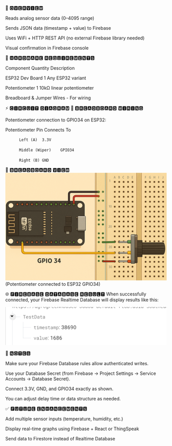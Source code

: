🧠 🅾🆅🅴🆁🆅🅸🅴🆆

Reads analog sensor data (0–4095 range)

Sends JSON data (timestamp + value) to Firebase

Uses WiFi + HTTP REST API (no external Firebase library needed)

Visual confirmation in Firebase console

🧰 🅷🅰🆁🅳🆆🅰🆁🅴 🆁🅴🆀🆄🅸🆁🅴🅼🅴🅽🆃🆂

Component	Quantity	Description

ESP32 Dev Board	1	Any ESP32 variant

Potentiometer	1	10kΩ linear potentiometer

Breadboard & Jumper Wires	-	For wiring

⚡ 🅲🅸🆁🅲🆄🅸🆃 🅳🅸🅰🅶🆁🅰🅼
🧩 🅱🆁🅴🅰🅳🅱🅾🅰🆁🅳 🆆🅸🆁🅸🅽🅶

Potentiometer connection to GPIO34 on ESP32:

Potentiometer Pin	Connects To

          Left (A)	3.3V
          
          Middle (Wiper)	GPIO34
          
          Right (B)	GND

📸 🅱🆁🅴🅰🅳🅱🅾🅰🆁🅳 🆅🅸🅴🆆
![Dashboard Preview](Analog_Input_to_ESP32.png)
(Potentiometer connected to ESP32 GPIO34)


🌐 🅵🅸🆁🅴🅱🅰🆂🅴 🅳🅰🆃🅰🅱🅰🆂🅴 🆁🅴🆂🆄🅻🆃
When successfully connected, your Firebase Realtime Database will display results like this:

![Dashboard Preview](Screenshot2025-10-22_220722.png)

🧩 🅽🅾🆃🅴🆂

Make sure your Firebase Database rules allow authenticated writes.

Use your Database Secret (from Firebase → Project Settings → Service Accounts → Database Secret).


Connect 3.3V, GND, and GPIO34 exactly as shown.

You can adjust delay time or data structure as needed.

✅ 🅵🆄🆃🆄🆁🅴 🅴🅽🅷🅰🅽🅲🅴🅼🅴🅽🆃🆂

Add multiple sensor inputs (temperature, humidity, etc.)

Display real-time graphs using Firebase + React or ThingSpeak

Send data to Firestore instead of Realtime Database
